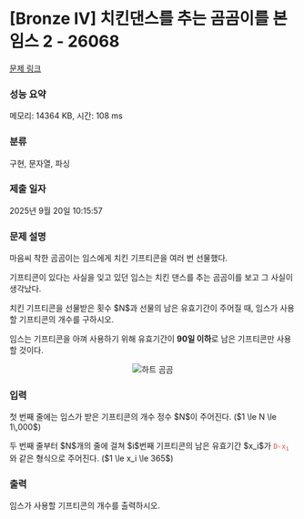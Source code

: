 # [Bronze IV] 치킨댄스를 추는 곰곰이를 본 임스 2 - 26068 

[문제 링크](https://www.acmicpc.net/problem/26068) 

### 성능 요약

메모리: 14364 KB, 시간: 108 ms

### 분류

구현, 문자열, 파싱

### 제출 일자

2025년 9월 20일 10:15:57

### 문제 설명

<p>마음씨 착한 곰곰이는 임스에게 치킨 기프티콘을 여러 번 선물했다.</p>

<p>기프티콘이 있다는 사실을 잊고 있던 임스는 치킨 댄스를 추는 곰곰이를 보고 그 사실이 생각났다.</p>

<p>치킨 기프티콘을 선물받은 횟수 $N$과 선물의 남은 유효기간이 주어질 때, 임스가 사용할 기프티콘의 개수를 구하시오.</p>

<p>임스는 기프티콘을 아껴 사용하기 위해 유효기간이 <strong>90일 이하</strong>로 남은 기프티콘만 사용할 것이다.</p>

<p style="text-align: center;"><img alt="하트 곰곰" src="" style="max-height:120px; object-fit:contain; display:inline-block;"></p>

### 입력 

 <p>첫 번째 줄에는 임스가 받은 기프티콘의 개수 정수 $N$이 주어진다. ($1 \le N \le 1\,000$)</p>

<p>두 번째 줄부터 $N$개의 줄에 걸쳐 $i$번째 기프티콘의 남은 유효기간 $x_i$가 <span style="color:#e74c3c;"><code>D-x<sub>i</sub></code></span> 와 같은 형식으로 주어진다. ($1 \le x_i \le 365$)</p>

### 출력 

 <p>임스가 사용할 기프티콘의 개수를 출력하시오.</p>

